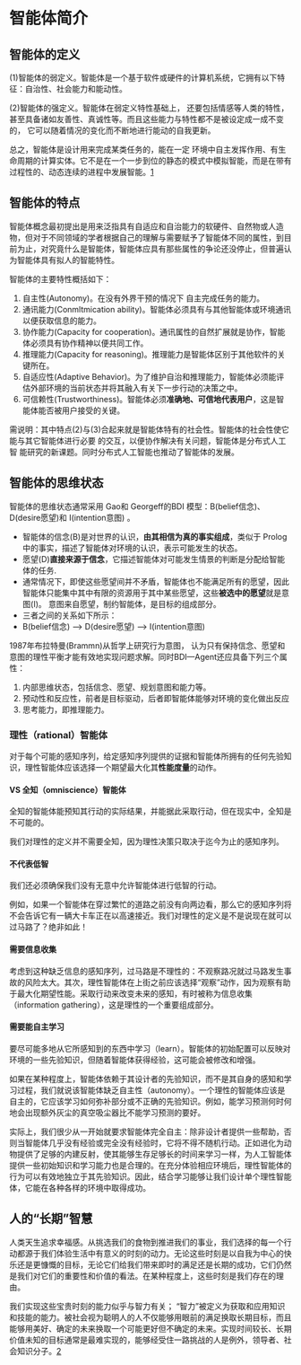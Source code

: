 

<!--
 * @version:
 * @Author:  StevenJokess（蔡舒起） https://github.com/StevenJokess
 * @Date: 2023-05-28 21:34:40
 * @LastEditors:  StevenJokess（蔡舒起） https://github.com/StevenJokess
 * @LastEditTime: 2023-06-03 23:18:56
 * @Description:
 * @Help me: make friends by a867907127@gmail.com and help me get some “foreign” things or service I need in life; 如有帮助，请赞助，失业3年了。![支付宝收款码](https://github.com/StevenJokess/d2rl/blob/master/img/%E6%94%B6.jpg)
 * @TODO::
 * @Reference:
-->
# 智能体简介

## 智能体的定义

(1)智能体的弱定义。智能体是一个基于软件或硬件的计算机系统，它拥有以下特征：自治性、社会能力和能动性。

(2)智能体的强定义。智能体在弱定义特性基础上， 还要包括情感等人类的特性，甚至具备诸如友善性、真诚性等。而且这些能力与特性都不是被设定成一成不变的， 它可以随着情况的变化而不断地进行能动的自我更新。

总之，智能体是设计用来完成某类任务的，能在一定 环境中自主发挥作用、有生命周期的计算实体。它不是在一个一步到位的静态的模式中模拟智能，而是在带有过程性的、动态连续的进程中发展智能。[1]

## 智能体的特点

智能体概念最初提出是用来泛指具有自适应和自治能力的软硬件、自然物或人造物，但对于不同领域的学者根据自己的理解与需要赋予了智能体不同的属性，到目前为止，对究竟什么是智能体，智能体应具有那些属性的争论还没停止，但普遍认为智能体具有拟人的智能特性。

智能体的主要特性概括如下：

1. 自主性(Autonomy)。在没有外界干预的情况下 自主完成任务的能力。
2. 通讯能力(Conmltmication ability)。智能体必须具有与其他智能体或环境通讯以便获取信息的能力。
3. 协作能力(Capacity for cooperation)。通讯属性的自然扩展就是协作，智能体必须具有协作精神以便共同工作。
4. 推理能力(Capacity for reasoning)。推理能力是智能体区别于其他软件的关键所在。
5. 自适应性(Adaptive Behavior)。为了维护自治和推理能力，智能体必须能评估外部环境的当前状态并将其融入有关下一步行动的决策之中。
6. 可信赖性(Trustworthiness)。智能体必须**准确地、可信地代表用户**，这是智能体能否被用户接受的关键。

需说明：其中特点(2)与(3)合起来就是智能体特有的社会性。智能体的社会性使它能与其它智能体进行必要 的交互，以便协作解决有关问题，智能体是分布式人工智 能研究的新课题。同时分布式人工智能也推动了智能体的发展。

## 智能体的思维状态

智能体的思维状态通常采用 Gao和 Georgeff的BDI 模型：B(belief信念)、D(desire愿望)和 I(intention意图) 。

- 智能体的信念(B)是对世界的认识，**由其相信为真的事实组成**，类似于 Prolog中的事实，描述了智能体对环境的认识，表示可能发生的状态。
- 愿望(D)**直接来源于信念**，它描述智能体对可能发生情景的判断是分配给智能体的任务.
- 通常情况下，即使这些愿望间并不矛盾，智能体也不能满足所有的愿望，因此智能体只能集中其中有限的资源用于其中某些愿望，这些**被选中的愿望**就是意图(I)。 意图来自愿望，制约智能体，是目标的组成部分。
- 三者之间的关系如下所示：
- B(belief信念) --> D(desire愿望) --> I(intention意图)

1987年布拉特曼(Brammn)从哲学上研究行为意图， 认为只有保持信念、愿望和意图的理性平衡才能有效地实现问题求解。同时BDI—Agent还应具备下列三个属性：

1. 内部思维状态，包括信念、愿望、规划意图和能力等。
2. 预动性和反应性，前者是目标驱动，后者即智能体能够对环境的变化做出反应
3. 思考能力，即推理能力。

### 理性（rational）智能体

对于每个可能的感知序列，给定感知序列提供的证据和智能体所拥有的任何先验知识，理性智能体应该选择一个期望最大化其**性能度量**的动作。

#### VS 全知（omniscience）智能体

全知的智能体能预知其行动的实际结果，并能据此采取行动，但在现实中，全知是不可能的。

我们对理性的定义并不需要全知，因为理性决策只取决于迄今为止的感知序列。

#### 不代表低智

我们还必须确保我们没有无意中允许智能体进行低智的行动。

例如，如果一个智能体在穿过繁忙的道路之前没有向两边看，那么它的感知序列将不会告诉它有一辆大卡车正在以高速接近。我们对理性的定义是不是说现在就可以过马路了？绝非如此！

#### 需要信息收集

考虑到这种缺乏信息的感知序列，过马路是不理性的：不观察路况就过马路发生事故的风险太大。其次，理性智能体在上街之前应该选择“观察”动作，因为观察有助于最大化期望性能。采取行动来改变未来的感知，有时被称为信息收集（information gathering），这是理性的一个重要组成部分。

#### 需要能自主学习

要尽可能多地从它所感知到的东西中学习（learn）。智能体的初始配置可以反映对环境的一些先验知识，但随着智能体获得经验，这可能会被修改和增强。

如果在某种程度上，智能体依赖于其设计者的先验知识，而不是其自身的感知和学习过程，我们就说该智能体缺乏自主性（autonomy）。一个理性的智能体应该是自主的，它应该学习如何弥补部分或不正确的先验知识。例如，能学习预测何时何地会出现额外灰尘的真空吸尘器比不能学习预测的要好。

实际上，我们很少从一开始就要求智能体完全自主：除非设计者提供一些帮助，否则当智能体几乎没有经验或完全没有经验时，它将不得不随机行动。正如进化为动物提供了足够的内建反射，使其能够生存足够长的时间来学习一样，为人工智能体提供一些初始知识和学习能力也是合理的。在充分体验相应环境后，理性智能体的行为可以有效地独立于其先验知识。因此，结合学习能够让我们设计单个理性智能体，它能在各种各样的环境中取得成功。

## 人的“长期”智慧

人类天生追求幸福感。从挑选我们的食物到推进我们的事业，我们选择的每一个行动都源于我们体验生活中有意义的时刻的动力。无论这些时刻是以自我为中心的快乐还是更慷慨的目标，无论它们给我们带来即时的满足还是长期的成功，它们仍然是我们对它们的重要性和价值的看法。在某种程度上，这些时刻是我们存在的理由。

我们实现这些宝贵时刻的能力似乎与智力有关； “智力”被定义为获取和应用知识和技能的能力。被社会视为聪明人的人不仅能够用眼前的满足换取长期目标，而且能够用美好、确定的未来换取一个可能更好但不确定的未来。实现时间较长、长期价值未知的目标通常是最难实现的，能够经受住一路挑战的人是例外，领导者、社会知识分子。[2]

[1]: https://qikan.cqvip.com/Qikan/Article/ReadIndex?id=9263932&info=YWx%2bJyno%2b%2bPTetRtIPlH9l4XNXz2Rva3WF3TPrtaofo%3d
[2]: https://livebook.manning.com/book/grokking-deep-reinforcement-learning/chapter-1/7

